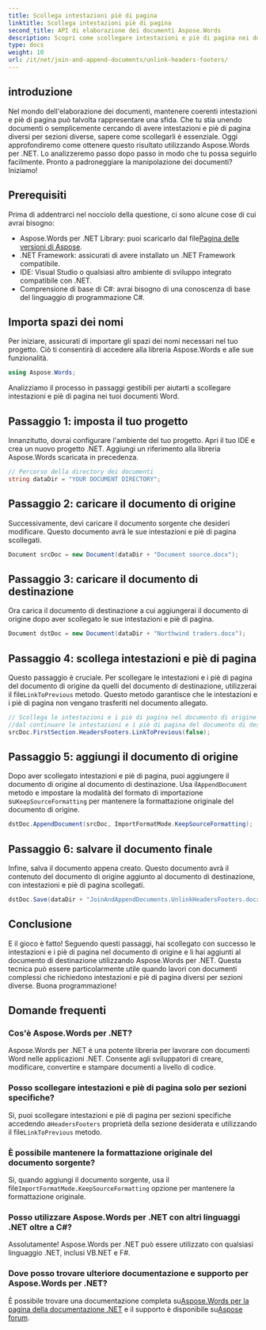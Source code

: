 ```yaml
---
title: Scollega intestazioni piè di pagina
linktitle: Scollega intestazioni piè di pagina
second_title: API di elaborazione dei documenti Aspose.Words
description: Scopri come scollegare intestazioni e piè di pagina nei documenti di Word utilizzando Aspose.Words per .NET. Segui la nostra guida dettagliata passo dopo passo per padroneggiare la manipolazione dei documenti.
type: docs
weight: 10
url: /it/net/join-and-append-documents/unlink-headers-footers/
---
```

## introduzione

Nel mondo dell'elaborazione dei documenti, mantenere coerenti intestazioni e piè di pagina può talvolta rappresentare una sfida. Che tu stia unendo documenti o semplicemente cercando di avere intestazioni e piè di pagina diversi per sezioni diverse, sapere come scollegarli è essenziale. Oggi approfondiremo come ottenere questo risultato utilizzando Aspose.Words per .NET. Lo analizzeremo passo dopo passo in modo che tu possa seguirlo facilmente. Pronto a padroneggiare la manipolazione dei documenti? Iniziamo!

## Prerequisiti

Prima di addentrarci nel nocciolo della questione, ci sono alcune cose di cui avrai bisogno:

-  Aspose.Words per .NET Library: puoi scaricarlo dal file[Pagina delle versioni di Aspose](https://releases.aspose.com/words/net/).
- .NET Framework: assicurati di avere installato un .NET Framework compatibile.
- IDE: Visual Studio o qualsiasi altro ambiente di sviluppo integrato compatibile con .NET.
- Comprensione di base di C#: avrai bisogno di una conoscenza di base del linguaggio di programmazione C#.

## Importa spazi dei nomi

Per iniziare, assicurati di importare gli spazi dei nomi necessari nel tuo progetto. Ciò ti consentirà di accedere alla libreria Aspose.Words e alle sue funzionalità.

```csharp
using Aspose.Words;
```

Analizziamo il processo in passaggi gestibili per aiutarti a scollegare intestazioni e piè di pagina nei tuoi documenti Word.

## Passaggio 1: imposta il tuo progetto

Innanzitutto, dovrai configurare l'ambiente del tuo progetto. Apri il tuo IDE e crea un nuovo progetto .NET. Aggiungi un riferimento alla libreria Aspose.Words scaricata in precedenza.

```csharp
// Percorso della directory dei documenti
string dataDir = "YOUR DOCUMENT DIRECTORY";
```

## Passaggio 2: caricare il documento di origine

Successivamente, devi caricare il documento sorgente che desideri modificare. Questo documento avrà le sue intestazioni e piè di pagina scollegati.

```csharp
Document srcDoc = new Document(dataDir + "Document source.docx");
```

## Passaggio 3: caricare il documento di destinazione

Ora carica il documento di destinazione a cui aggiungerai il documento di origine dopo aver scollegato le sue intestazioni e piè di pagina.

```csharp
Document dstDoc = new Document(dataDir + "Northwind traders.docx");
```

## Passaggio 4: scollega intestazioni e piè di pagina

 Questo passaggio è cruciale. Per scollegare le intestazioni e i piè di pagina del documento di origine da quelli del documento di destinazione, utilizzerai il file`LinkToPrevious` metodo. Questo metodo garantisce che le intestazioni e i piè di pagina non vengano trasferiti nel documento allegato.

```csharp
// Scollega le intestazioni e i piè di pagina nel documento di origine per interrompere questo problema
//dal continuare le intestazioni e i piè di pagina del documento di destinazione.
srcDoc.FirstSection.HeadersFooters.LinkToPrevious(false);
```

## Passaggio 5: aggiungi il documento di origine

 Dopo aver scollegato intestazioni e piè di pagina, puoi aggiungere il documento di origine al documento di destinazione. Usa il`AppendDocument` metodo e impostare la modalità del formato di importazione su`KeepSourceFormatting` per mantenere la formattazione originale del documento di origine.

```csharp
dstDoc.AppendDocument(srcDoc, ImportFormatMode.KeepSourceFormatting);
```

## Passaggio 6: salvare il documento finale

Infine, salva il documento appena creato. Questo documento avrà il contenuto del documento di origine aggiunto al documento di destinazione, con intestazioni e piè di pagina scollegati.

```csharp
dstDoc.Save(dataDir + "JoinAndAppendDocuments.UnlinkHeadersFooters.docx");
```

## Conclusione

E il gioco è fatto! Seguendo questi passaggi, hai scollegato con successo le intestazioni e i piè di pagina nel documento di origine e li hai aggiunti al documento di destinazione utilizzando Aspose.Words per .NET. Questa tecnica può essere particolarmente utile quando lavori con documenti complessi che richiedono intestazioni e piè di pagina diversi per sezioni diverse. Buona programmazione!

## Domande frequenti

### Cos'è Aspose.Words per .NET?  
Aspose.Words per .NET è una potente libreria per lavorare con documenti Word nelle applicazioni .NET. Consente agli sviluppatori di creare, modificare, convertire e stampare documenti a livello di codice.

### Posso scollegare intestazioni e piè di pagina solo per sezioni specifiche?  
 Sì, puoi scollegare intestazioni e piè di pagina per sezioni specifiche accedendo a`HeadersFooters` proprietà della sezione desiderata e utilizzando il file`LinkToPrevious` metodo.

### È possibile mantenere la formattazione originale del documento sorgente?  
 Sì, quando aggiungi il documento sorgente, usa il file`ImportFormatMode.KeepSourceFormatting` opzione per mantenere la formattazione originale.

### Posso utilizzare Aspose.Words per .NET con altri linguaggi .NET oltre a C#?  
Assolutamente! Aspose.Words per .NET può essere utilizzato con qualsiasi linguaggio .NET, inclusi VB.NET e F#.

### Dove posso trovare ulteriore documentazione e supporto per Aspose.Words per .NET?  
 È possibile trovare una documentazione completa su[Aspose.Words per la pagina della documentazione .NET](https://reference.aspose.com/words/net/) e il supporto è disponibile su[Aspose forum](https://forum.aspose.com/c/words/8).
